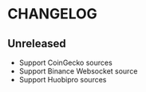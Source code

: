 # CHANGELOG

## Unreleased

- Support CoinGecko sources
- Support Binance Websocket source
- Support Huobipro sources
